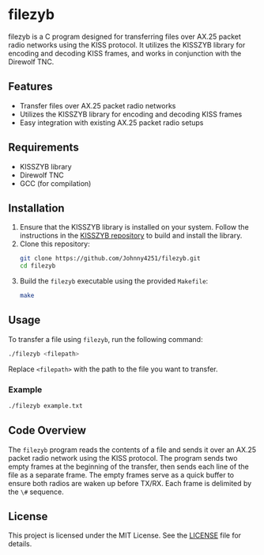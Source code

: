 
# filezyb

filezyb is a C program designed for transferring files over AX.25 packet radio networks using the KISS protocol. It utilizes the KISSZYB library for encoding and decoding KISS frames, and works in conjunction with the Direwolf TNC.

## Features

- Transfer files over AX.25 packet radio networks
- Utilizes the KISSZYB library for encoding and decoding KISS frames
- Easy integration with existing AX.25 packet radio setups

## Requirements

- KISSZYB library
- Direwolf TNC
- GCC (for compilation)

## Installation

1. Ensure that the KISSZYB library is installed on your system. Follow the instructions in the [KISSZYB repository](https://github.com/Johnny4251/KISSZYB) to build and install the library.
2. Clone this repository:
    ```sh
    git clone https://github.com/Johnny4251/filezyb.git
    cd filezyb
    ```
3. Build the `filezyb` executable using the provided `Makefile`:
    ```sh
    make
    ```

## Usage

To transfer a file using `filezyb`, run the following command:

```sh
./filezyb <filepath>
```

Replace `<filepath>` with the path to the file you want to transfer.

### Example

```sh
./filezyb example.txt
```

## Code Overview

The `filezyb` program reads the contents of a file and sends it over an AX.25 packet radio network using the KISS protocol. The program sends two empty frames at the beginning of the transfer, then sends each line of the file as a separate frame. The empty frames serve as a quick buffer to ensure both radios are waken up before TX/RX. Each frame is delimited by the `\#` sequence.

## License

This project is licensed under the MIT License. See the [LICENSE](LICENSE) file for details.
